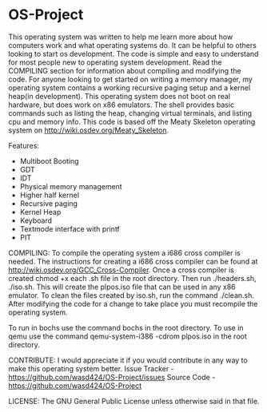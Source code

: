 # OS-Project
This operating system was written to help me learn more about how computers work and what operating systems do. It can be helpful to others looking to start os development. The code is simple and easy to understand for most people new to operating system development. Read the COMPILING section for information about compiling and modifying the code. For anyone looking to get started on writing a memory manager, my operating system contains a working recursive paging setup and a kernel heap(in development). This operating system does not boot on real hardware, but does work on x86 emulators. The shell provides basic commands such as listing the heap, changing virtual terminals, and listing cpu and memory info. This code is based off the Meaty Skeleton operating system on http://wiki.osdev.org/Meaty_Skeleton.


Features:
- Multiboot Booting
- GDT
- IDT
- Physical memory management
- Higher half kernel
- Recursive paging
- Kernel Heap
- Keyboard
- Textmode interface with printf
- PIT


COMPILING:
To compile the operating system a i686 cross compiler is needed. The instructions for creating a i686 cross compiler can be found at http://wiki.osdev.org/GCC_Cross-Compiler. Once a cross compiler is created chmod +x each .sh file in the root directory. Then run ./headers.sh, ./iso.sh. This will create the plpos.iso file that can be used in any x86 emulator. To clean the files created by iso.sh, run the command ./clean.sh. After modifying the code for a change to take place you must recompile the operating system.

To run in bochs use the command bochs in the root directory.
To use in qemu use the command qemu-system-i386 -cdrom plpos.iso in the root directory.


CONTRIBUTE:
I would appreciate it if you would contribute in any way to make this operating system better.
Issue Tracker - https://github.com/wasd424/OS-Project/issues
Source Code   - https://github.com/wasd424/OS-Project


LICENSE:
The GNU General Public License unless otherwise said in that file.

